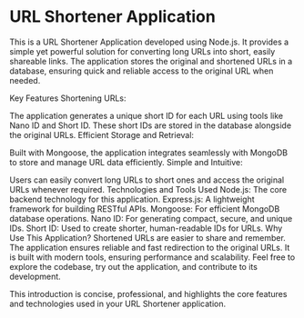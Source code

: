 # URL Shortener Application


This is a URL Shortener Application developed using Node.js. It provides a simple yet powerful solution for converting long URLs into short, easily shareable links. The application stores the original and shortened URLs in a database, ensuring quick and reliable access to the original URL when needed.

Key Features
Shortening URLs:

The application generates a unique short ID for each URL using tools like Nano ID and Short ID.
These short IDs are stored in the database alongside the original URLs.
Efficient Storage and Retrieval:

Built with Mongoose, the application integrates seamlessly with MongoDB to store and manage URL data efficiently.
Simple and Intuitive:

Users can easily convert long URLs to short ones and access the original URLs whenever required.
Technologies and Tools Used
Node.js: The core backend technology for this application.
Express.js: A lightweight framework for building RESTful APIs.
Mongoose: For efficient MongoDB database operations.
Nano ID: For generating compact, secure, and unique IDs.
Short ID: Used to create shorter, human-readable IDs for URLs.
Why Use This Application?
Shortened URLs are easier to share and remember.
The application ensures reliable and fast redirection to the original URLs.
It is built with modern tools, ensuring performance and scalability.
Feel free to explore the codebase, try out the application, and contribute to its development.

This introduction is concise, professional, and highlights the core features and technologies used in your URL Shortener application.
